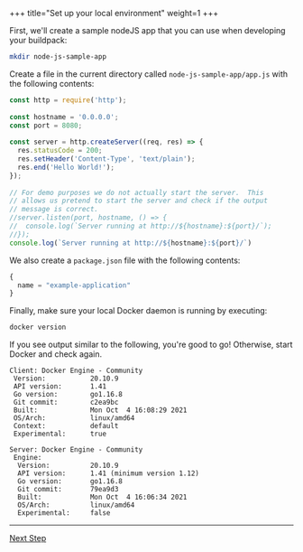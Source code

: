 +++
title="Set up your local environment"
weight=1
+++

<!-- test:suite=create-buildpack;weight=1 -->

<!-- test:setup:exec;exit-code=-1 -->
<!--
```bash
docker rmi test-node-js-app
pack config trusted-builders add cnbs/sample-builder:jammy
```
-->

<!-- test:teardown:exec -->
<!--
```bash
docker rmi test-node-js-app
```
-->

First, we'll create a sample nodeJS app that you can use when developing your buildpack:

<!-- test:exec -->
```bash
mkdir node-js-sample-app
```
<!--+- "{{execute}}"+-->

Create a file in the current directory called `node-js-sample-app/app.js`<!--+"{{open}}"+--> with the following contents:

<!-- test:file=node-js-sample-app/app.js -->
```javascript
const http = require('http');
 
const hostname = '0.0.0.0';
const port = 8080;
 
const server = http.createServer((req, res) => {
  res.statusCode = 200;
  res.setHeader('Content-Type', 'text/plain');
  res.end('Hello World!');
});
 
// For demo purposes we do not actually start the server.  This
// allows us pretend to start the server and check if the output
// message is correct.
//server.listen(port, hostname, () => {
//  console.log(`Server running at http://${hostname}:${port}/`);
//});
console.log(`Server running at http://${hostname}:${port}/`)
```

We also create a `package.json` file with the following contents:

<!-- test:file=node-js-sample-app/package.json -->
```javascript
{
  name = "example-application"
}
```

Finally, make sure your local Docker daemon is running by executing:

<!-- test:exec -->
```bash
docker version
```
<!--+- "{{execute}}"+-->

If you see output similar to the following, you're good to go! Otherwise, start Docker and check again.

```
Client: Docker Engine - Community
 Version:           20.10.9
 API version:       1.41
 Go version:        go1.16.8
 Git commit:        c2ea9bc
 Built:             Mon Oct  4 16:08:29 2021
 OS/Arch:           linux/amd64
 Context:           default
 Experimental:      true

Server: Docker Engine - Community
 Engine:
  Version:          20.10.9
  API version:      1.41 (minimum version 1.12)
  Go version:       go1.16.8
  Git commit:       79ea9d3
  Built:            Mon Oct  4 16:06:34 2021
  OS/Arch:          linux/amd64
  Experimental:     false
```

<!--+ if false +-->
---

<a href="/docs/buildpack-author-guide/create-buildpack/building-blocks-cnb" class="button bg-pink">Next Step</a>
<!--+ end+-->
